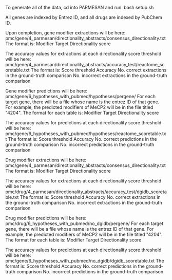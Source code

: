 To generate all of the data, cd into PARMESAN and run:
bash setup.sh

All genes are indexed by Entrez ID, and all drugs are indexed by PubChem ID.

Upon completion, gene modifier extractions will be here:
pmc/gene/4_parmesan/directionality_abstracts/consensus_directionality.txt
The format is:
Modifier	Target	Directionality score

The accuracy values for extractions at each directionality score threshold will be here:
pmc/gene/4_parmesan/directionality_abstracts/accuracy_test/reactome_scoretable.txt
The format is:
Score threshold	Accuracy	No. correct extractions in the ground-truth comparison	No. incorrect extractions in the ground-truth comparison

Gene modifier predictions will be here:
pmc/gene/6_hypotheses_with_pubmed/hypotheses/pergene/
For each target gene, there will be a file whose name is the entrez ID of that gene. For example, the predicted modifiers of MeCP2 will be in the file titled "4204".
The format for each table is:
Modifier        Target  Directionality score

The accuracy values for predictions at each directionality score threshold will be here:
pmc/gene/6_hypotheses_with_pubmed/hypotheses/reactome_scoretable.txt
The format is:
Score threshold Accuracy        No. correct predictions in the ground-truth comparison  No. incorrect predictions in the ground-truth comparison


Drug modifier extractions will be here:
pmc/gene/4_parmesan/directionality_abstracts/consensus_directionality.txt
The format is:
Modifier        Target  Directionality score

The accuracy values for extractions at each directionality score threshold will be here:
pmc/drug/4_parmesan/directionality_abstracts/accuracy_test/dgidb_scoretable.txt
The format is:
Score threshold Accuracy        No. correct extractions in the ground-truth comparison  No. incorrect extractions in the ground-truth comparison


Drug modifier predictions will be here:
pmc/drug/6_hypotheses_with_pubmed/no_dgidb/pergene/
For each target gene, there will be a file whose name is the entrez ID of that gene. For example, the predicted modifiers of MeCP2 will be in the file titled "4204".
The format for each table is:
Modifier        Target  Directionality score

The accuracy values for predictions at each directionality score threshold will be here:
pmc/gene/6_hypotheses_with_pubmed/no_dgidb/dgidb_scoretable.txt
The format is:
Score threshold Accuracy        No. correct predictions in the ground-truth comparison  No. incorrect predictions in the ground-truth comparison


